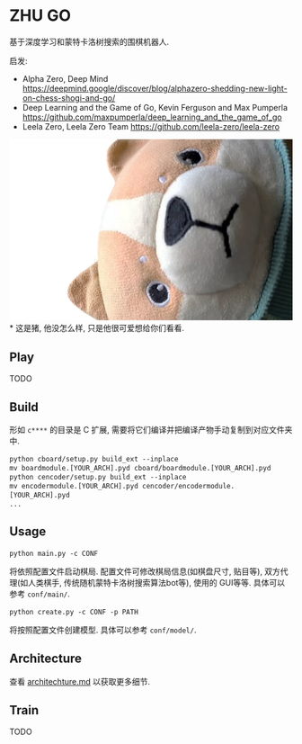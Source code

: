 # ZHU GO

基于深度学习和蒙特卡洛树搜索的围棋机器人.

启发:

- Alpha Zero, Deep Mind <https://deepmind.google/discover/blog/alphazero-shedding-new-light-on-chess-shogi-and-go/>
- Deep Learning and the Game of Go, Kevin Ferguson and Max Pumperla <https://github.com/maxpumperla/deep_learning_and_the_game_of_go>
- Leela Zero, Leela Zero Team <https://github.com/leela-zero/leela-zero>

![猪](docs/pic/zhu.jpg)
\* 这是猪, 他没怎么样, 只是他很可爱想给你们看看.

## Play

TODO

## Build

形如 `c****` 的目录是 C 扩展, 需要将它们编译并把编译产物手动复制到对应文件夹中.

```shell
python cboard/setup.py build_ext --inplace
mv boardmodule.[YOUR_ARCH].pyd cboard/boardmodule.[YOUR_ARCH].pyd
python cencoder/setup.py build_ext --inplace
mv encodermodule.[YOUR_ARCH].pyd cencoder/encodermodule.[YOUR_ARCH].pyd
...
```

## Usage

```shell
python main.py -c CONF 
```

将依照配置文件启动棋局. 配置文件可修改棋局信息(如棋盘尺寸, 贴目等), 双方代理(如人类棋手, 传统随机蒙特卡洛树搜索算法bot等), 使用的 GUI等等. 具体可以参考 `conf/main/`.

```shell
python create.py -c CONF -p PATH
```

将按照配置文件创建模型. 具体可以参考 `conf/model/`.

## Architecture

查看 <a href="docs/blog/archietecture.md">architechture.md</a> 以获取更多细节.

## Train

TODO
